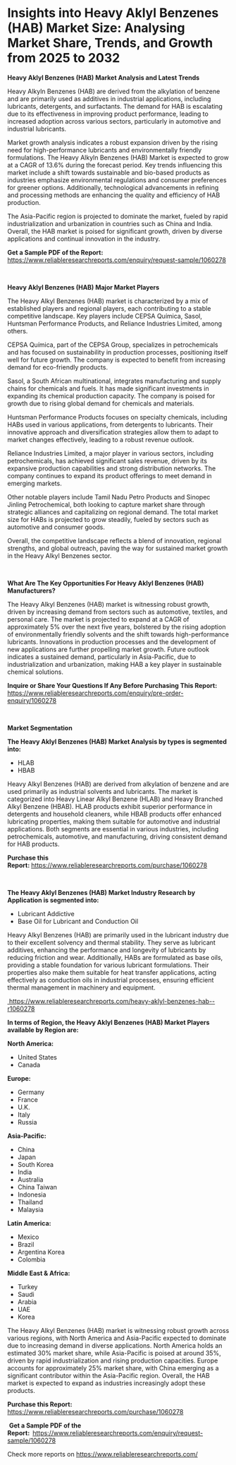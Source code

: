 <p><h1>Insights into Heavy Aklyl Benzenes (HAB) Market Size: Analysing Market Share, Trends, and Growth from 2025 to 2032</h1></p><p><strong>Heavy Aklyl Benzenes (HAB) Market Analysis and Latest Trends</strong></p>
<p><p>Heavy Alkyln Benzenes (HAB) are derived from the alkylation of benzene and are primarily used as additives in industrial applications, including lubricants, detergents, and surfactants. The demand for HAB is escalating due to its effectiveness in improving product performance, leading to increased adoption across various sectors, particularly in automotive and industrial lubricants.</p><p>Market growth analysis indicates a robust expansion driven by the rising need for high-performance lubricants and environmentally friendly formulations. The Heavy Alkyln Benzenes (HAB) Market is expected to grow at a CAGR of 13.6% during the forecast period. Key trends influencing this market include a shift towards sustainable and bio-based products as industries emphasize environmental regulations and consumer preferences for greener options. Additionally, technological advancements in refining and processing methods are enhancing the quality and efficiency of HAB production.</p><p>The Asia-Pacific region is projected to dominate the market, fueled by rapid industrialization and urbanization in countries such as China and India. Overall, the HAB market is poised for significant growth, driven by diverse applications and continual innovation in the industry.</p></p>
<p><strong>Get a Sample PDF of the Report:&nbsp;</strong> <a href="https://www.reliableresearchreports.com/enquiry/request-sample/1060278?utm_campaign=2802&utm_medium=2&utm_source=Github&utm_content=ia&utm_term=22032025&utm_id=heavy-aklyl-benzenes-hab">https://www.reliableresearchreports.com/enquiry/request-sample/1060278</a></p>
<p>&nbsp;</p>
<p><strong>Heavy Aklyl Benzenes (HAB) Major Market Players</strong></p>
<p><p>The Heavy Alkyl Benzenes (HAB) market is characterized by a mix of established players and regional players, each contributing to a stable competitive landscape. Key players include CEPSA Química, Sasol, Huntsman Performance Products, and Reliance Industries Limited, among others. </p><p>CEPSA Química, part of the CEPSA Group, specializes in petrochemicals and has focused on sustainability in production processes, positioning itself well for future growth. The company is expected to benefit from increasing demand for eco-friendly products.</p><p>Sasol, a South African multinational, integrates manufacturing and supply chains for chemicals and fuels. It has made significant investments in expanding its chemical production capacity. The company is poised for growth due to rising global demand for chemicals and materials.</p><p>Huntsman Performance Products focuses on specialty chemicals, including HABs used in various applications, from detergents to lubricants. Their innovative approach and diversification strategies allow them to adapt to market changes effectively, leading to a robust revenue outlook.</p><p>Reliance Industries Limited, a major player in various sectors, including petrochemicals, has achieved significant sales revenue, driven by its expansive production capabilities and strong distribution networks. The company continues to expand its product offerings to meet demand in emerging markets.</p><p>Other notable players include Tamil Nadu Petro Products and Sinopec Jinling Petrochemical, both looking to capture market share through strategic alliances and capitalizing on regional demand. The total market size for HABs is projected to grow steadily, fueled by sectors such as automotive and consumer goods.</p><p>Overall, the competitive landscape reflects a blend of innovation, regional strengths, and global outreach, paving the way for sustained market growth in the Heavy Alkyl Benzenes sector.</p></p>
<p>&nbsp;</p>
<p><strong>What Are The Key Opportunities For Heavy Aklyl Benzenes (HAB) Manufacturers?</strong></p>
<p><p>The Heavy Alkyl Benzenes (HAB) market is witnessing robust growth, driven by increasing demand from sectors such as automotive, textiles, and personal care. The market is projected to expand at a CAGR of approximately 5% over the next five years, bolstered by the rising adoption of environmentally friendly solvents and the shift towards high-performance lubricants. Innovations in production processes and the development of new applications are further propelling market growth. Future outlook indicates a sustained demand, particularly in Asia-Pacific, due to industrialization and urbanization, making HAB a key player in sustainable chemical solutions.</p></p>
<p><strong>Inquire or Share Your Questions If Any Before Purchasing This Report:</strong> <a href="https://www.reliableresearchreports.com/enquiry/pre-order-enquiry/1060278?utm_campaign=2802&utm_medium=2&utm_source=Github&utm_content=ia&utm_term=22032025&utm_id=heavy-aklyl-benzenes-hab">https://www.reliableresearchreports.com/enquiry/pre-order-enquiry/1060278</a></p>
<p>&nbsp;</p>
<p><strong>Market Segmentation</strong></p>
<p><strong>The Heavy Aklyl Benzenes (HAB) Market Analysis by types is segmented into:</strong></p>
<p><ul><li>HLAB</li><li>HBAB</li></ul></p>
<p><p>Heavy Alkyl Benzenes (HAB) are derived from alkylation of benzene and are used primarily as industrial solvents and lubricants. The market is categorized into Heavy Linear Alkyl Benzene (HLAB) and Heavy Branched Alkyl Benzene (HBAB). HLAB products exhibit superior performance in detergents and household cleaners, while HBAB products offer enhanced lubricating properties, making them suitable for automotive and industrial applications. Both segments are essential in various industries, including petrochemicals, automotive, and manufacturing, driving consistent demand for HAB products.</p></p>
<p><strong>Purchase this Report:&nbsp;</strong><a href="https://www.reliableresearchreports.com/purchase/1060278?utm_campaign=2802&utm_medium=2&utm_source=Github&utm_content=ia&utm_term=22032025&utm_id=heavy-aklyl-benzenes-hab">https://www.reliableresearchreports.com/purchase/1060278</a></p>
<p>&nbsp;</p>
<p><strong>The Heavy Aklyl Benzenes (HAB) Market Industry Research by Application is segmented into:</strong></p>
<p><ul><li>Lubricant Addictive</li><li>Base Oil for Lubricant and Conduction Oil</li></ul></p>
<p><p>Heavy Alkyl Benzenes (HAB) are primarily used in the lubricant industry due to their excellent solvency and thermal stability. They serve as lubricant additives, enhancing the performance and longevity of lubricants by reducing friction and wear. Additionally, HABs are formulated as base oils, providing a stable foundation for various lubricant formulations. Their properties also make them suitable for heat transfer applications, acting effectively as conduction oils in industrial processes, ensuring efficient thermal management in machinery and equipment.</p></p>
<p><a href="https://www.reliableresearchreports.com/heavy-aklyl-benzenes-hab--r1060278?utm_campaign=2802&utm_medium=2&utm_source=Github&utm_content=ia&utm_term=22032025&utm_id=heavy-aklyl-benzenes-hab">&nbsp;https://www.reliableresearchreports.com/heavy-aklyl-benzenes-hab--r1060278</a></p>
<p><strong>In terms of Region, the Heavy Aklyl Benzenes (HAB) Market Players available by Region are:</strong></p>
<p>
    <p> <strong> North America: </strong>
        <ul>
            <li>United States</li>
            <li>Canada</li>
        </ul>
        </p> 
    <p> <strong> Europe: </strong>
        <ul>
            <li>Germany</li>
            <li>France</li>
            <li>U.K.</li>
            <li>Italy</li>
            <li>Russia</li>
        </ul>
        </p> 
    <p> <strong> Asia-Pacific: </strong>
        <ul>
            <li>China</li>
            <li>Japan</li>
            <li>South Korea</li>
            <li>India</li>
            <li>Australia</li>
            <li>China Taiwan</li>
            <li>Indonesia</li>
            <li>Thailand</li>
            <li>Malaysia</li>
        </ul>
        </p> 
    <p> <strong> Latin America: </strong>
        <ul>
            <li>Mexico</li>
            <li>Brazil</li>
            <li>Argentina Korea</li>
            <li>Colombia</li>
        </ul>
        </p> 
    <p> <strong> Middle East & Africa: </strong>
        <ul>
            <li>Turkey</li>
            <li>Saudi</li>
            <li>Arabia</li>
            <li>UAE</li>
            <li>Korea</li>
        </ul>
    </p>
    </p>
<p><p>The Heavy Alkyl Benzenes (HAB) market is witnessing robust growth across various regions, with North America and Asia-Pacific expected to dominate due to increasing demand in diverse applications. North America holds an estimated 30% market share, while Asia-Pacific is poised at around 35%, driven by rapid industrialization and rising production capacities. Europe accounts for approximately 25% market share, with China emerging as a significant contributor within the Asia-Pacific region. Overall, the HAB market is expected to expand as industries increasingly adopt these products.</p></p>
<p><strong>Purchase this Report: </strong><a href="https://www.reliableresearchreports.com/purchase/1060278?utm_campaign=2802&utm_medium=2&utm_source=Github&utm_content=ia&utm_term=22032025&utm_id=heavy-aklyl-benzenes-hab">https://www.reliableresearchreports.com/purchase/1060278</a></p>
<p>&nbsp;<strong>Get a Sample PDF of the Report:&nbsp;&nbsp;</strong><a href="https://www.reliableresearchreports.com/enquiry/request-sample/1060278?utm_campaign=2802&utm_medium=2&utm_source=Github&utm_content=ia&utm_term=22032025&utm_id=heavy-aklyl-benzenes-hab">https://www.reliableresearchreports.com/enquiry/request-sample/1060278</a></p>
<p><strong></strong></p>
<p>Check more reports on <a href="https://www.reliableresearchreports.com/?utm_campaign=2802&utm_medium=2&utm_source=Github&utm_content=ia&utm_term=22032025&utm_id=heavy-aklyl-benzenes-hab">https://www.reliableresearchreports.com/</a></p>
